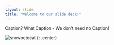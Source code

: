 ```yaml
---
layout: slide
title: "Welcome to our slide deck!"
---
```


Caption? What Caption - We don't need no Caption!

![snowoctocat](https://octodex.github.com/images/snowoctocat.png)
{: .center}
